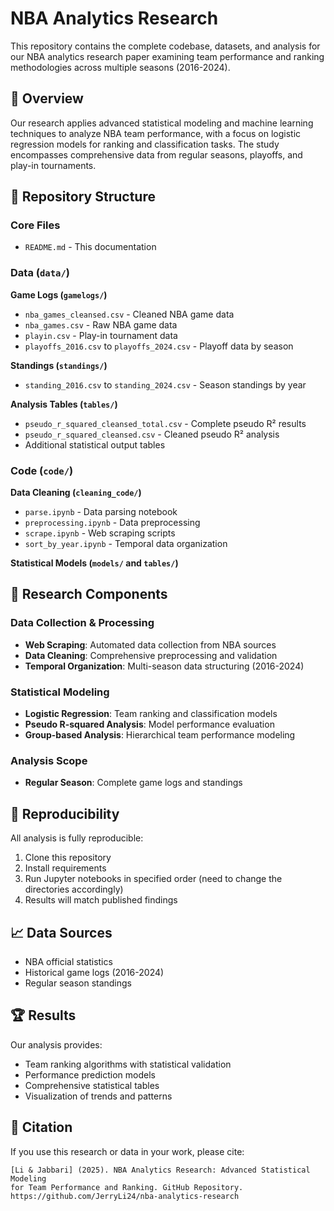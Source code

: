 # NBA Analytics Research

This repository contains the complete codebase, datasets, and analysis for our NBA analytics research paper examining team performance and ranking methodologies across multiple seasons (2016-2024).

## 🏀 Overview

Our research applies advanced statistical modeling and machine learning techniques to analyze NBA team performance, with a focus on logistic regression models for ranking and classification tasks. The study encompasses comprehensive data from regular seasons, playoffs, and play-in tournaments.

## 📁 Repository Structure

### Core Files
- `README.md` - This documentation

### Data (`data/`)

**Game Logs (`gamelogs/`)**
- `nba_games_cleansed.csv` - Cleaned NBA game data
- `nba_games.csv` - Raw NBA game data  
- `playin.csv` - Play-in tournament data
- `playoffs_2016.csv` to `playoffs_2024.csv` - Playoff data by season

**Standings (`standings/`)**  
- `standing_2016.csv` to `standing_2024.csv` - Season standings by year

**Analysis Tables (`tables/`)**
- `pseudo_r_squared_cleansed_total.csv` - Complete pseudo R² results
- `pseudo_r_squared_cleansed.csv` - Cleaned pseudo R² analysis  
- Additional statistical output tables

### Code (`code/`)

**Data Cleaning (`cleaning_code/`)**
- `parse.ipynb` - Data parsing notebook
- `preprocessing.ipynb` - Data preprocessing  
- `scrape.ipynb` - Web scraping scripts
- `sort_by_year.ipynb` - Temporal data organization

**Statistical Models (`models/` and `tables/`)**

## 🔬 Research Components

### Data Collection & Processing
- **Web Scraping**: Automated data collection from NBA sources
- **Data Cleaning**: Comprehensive preprocessing and validation
- **Temporal Organization**: Multi-season data structuring (2016-2024)

### Statistical Modeling
- **Logistic Regression**: Team ranking and classification models
- **Pseudo R-squared Analysis**: Model performance evaluation
- **Group-based Analysis**: Hierarchical team performance modeling

### Analysis Scope
- **Regular Season**: Complete game logs and standings

## 🔄 Reproducibility

All analysis is fully reproducible:
1. Clone this repository
2. Install requirements
3. Run Jupyter notebooks in specified order (need to change the directories accordingly)
4. Results will match published findings

## 📈 Data Sources

- NBA official statistics
- Historical game logs (2016-2024)
- Regular season standings

## 🏆 Results

Our analysis provides:
- Team ranking algorithms with statistical validation
- Performance prediction models
- Comprehensive statistical tables
- Visualization of trends and patterns

## 📝 Citation

If you use this research or data in your work, please cite:

```
[Li & Jabbari] (2025). NBA Analytics Research: Advanced Statistical Modeling 
for Team Performance and Ranking. GitHub Repository.
https://github.com/JerryLi24/nba-analytics-research
```
